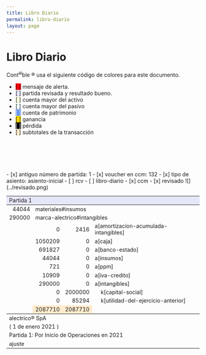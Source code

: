 ```yaml
--- 
title: Libro Diario
permalink: libro-diario 
layout: page
--- 
```

<h1> Libro Diario </h1>
Cont<sup>ai</sup>ble ® usa el siguiente código de colores para este documento.
<ul>
<li><span style='background-color: red'>[    ]</span> mensaje de alerta. </li>
<li><span style='background-color: lavender'>[    ]</span> partida revisada y resultado bueno. </li>
<li><span style='background-color: lightyellow'>[    ]</span> cuenta mayor del activo </li>
<li><span style='background-color: azure'>[    ]</span> cuenta mayor del pasivo </li>
<li><span style='color: white; background-color: cornflowerblue'>[    ]</span> cuenta de patrimonio </li>
<li><span style='background-color: gold'>[    ]</span> ganancia </li>
<li><span style='color: white; background-color: black'>[    ]</span> pérdida </li>
<li><span style='background-color: blanchedalmond'>[    ]</span> subtotales de la transacción </li>
</ul>
<p style='page-break-before: always;'>&nbsp;</p>
<br> 
<p style='color: white; background-color: red'>  </p>
<br> 
- [x] antiguo número de partida: 1
- [x] voucher en ccm: 132
- [x] tipo de asiento: asiento-inicial
- [ ] rcv
- [ ] libro-diario
- [x] ccm
- [x] revisado
![](../revisado.png)
<table id='Partida-1'>
<tr> <td style='background-color: lavender' colspan='6'>Partida 1</td></tr>
<tbody>
<tr><td name='Debe' align='right'>44044</td> <td colspan='7'>materiales#insumos</td> </tr>
<tr><td name='Debe' align='right'>290000</td> <td colspan='7'>marca-alectrico#intangibles</td> </tr>
<tr>  <td> </td> <td name='Debe' align='right'> 0</td> <td name='Haber' align='right'> 2416</td> <td colspan='2'> a[amortizacion-acumulada-intangibles] </td> </tr>
<tr>  <td> </td> <td name='Debe' align='right'> 1050209</td> <td name='Haber' align='right'> 0</td> <td colspan='2'> a[caja] </td> </tr>
<tr>  <td> </td> <td name='Debe' align='right'> 691827</td> <td name='Haber' align='right'> 0</td> <td colspan='2'> a[banco-estado] </td> </tr>
<tr>  <td> </td> <td name='Debe' align='right'> 44044</td> <td name='Haber' align='right'> 0</td> <td colspan='2'> a[insumos] </td> </tr>
<tr>  <td> </td> <td name='Debe' align='right'> 721</td> <td name='Haber' align='right'> 0</td> <td colspan='2'> a[ppm] </td> </tr>
<tr>  <td> </td> <td name='Debe' align='right'> 10909</td> <td name='Haber' align='right'> 0</td> <td colspan='2'> a[iva-credito] </td> </tr>
<tr>  <td> </td> <td name='Debe' align='right'> 290000</td> <td name='Haber' align='right'> 0</td> <td colspan='2'> a[intangibles] </td> </tr>
 <tr> <td> </td> <td align='right'> 0 </td> <td align='right'>  2000000 </td> <td> </td> <td> k[capital-social]</td> </tr>
 <tr> <td> </td> <td align='right'> 0 </td> <td align='right'>  85294 </td> <td> </td> <td> k[utilidad-del-ejercicio-anterior]</td> </tr>
<tr> <td> </td> <td style='background-color: blanchedalmond'> 2087710 </td> <td style='background-color: blanchedalmond'> 2087710</td> </tr>
</tbody><tbody>
<tr><td colspan='4'> alectrico® SpA</td> </tr> 
<tr><td colspan='4'> ( 1 de enero	2021	 ) </td> </tr>
<tr><td colspan='8'> Partida 1: Por Inicio de Operaciones en 2021 </td></tr>
<tr><td colspan = '8'> ajuste</td> </tr>
</tbody>
</table>

